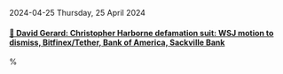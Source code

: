 2024-04-25 Thursday, 25 April 2024

#### [🔗 David Gerard: Christopher Harborne defamation suit: WSJ motion to dismiss, Bitfinex/Tether, Bank of America, Sackville Bank](https://davidgerard.co.uk/blockchain/2024/04/24/christopher-harborne-defamation-suit-wsj-motion-to-dismiss-bitfinex-tether-bank-of-america-sackville-bank/)

%

